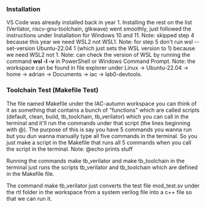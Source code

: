 ### Installation
VS Code was already installed back in year 1. Installing the rest on the list (Verilator, riscv-gnu-toolchain, gtkwave) went smoothly, just followed the instructions under Installation for Windows 10 and 11. 
Note: skipped step 4 because this year we need WSL2 not WSL1. 
Note: for step 5 don't run wsl --set-version Ubuntu-22.04 1 (which just sets the WSL version to 1) because we need WSL2 not 1. 
Note: can check the version of WSL by running the command **wsl -l -v** in PowerShell or Windows Command Prompt.
Note: the workspace can be found in file explorer under Linux -> Ubuntu-22.04 -> home -> adrian -> Documents -> iac -> lab0-devtools.
### Toolchain Test (Makefile Test)
The file named Makefile under the IAC-autumn workspace you can think of it as something that contains a bunch of "functions" which are called scripts (default, clean, build, tb_toolchain, tb_verilator) which you can call in the terminal and it'll run the commands under that script (the lines beginning with @). The purpose of this is say you have 5 commands you wanna run but you dun wanna manually type all five commands in the terminal. So you just make a script in the Makefile that runs all 5 commands when you call the script in the terminal.
Note: @echo prints stuff

Running the commands make tb_verilator and make tb_toolchain in the terminal just runs the scripts tb_verilator and tb_toolchain which are defined in the Makefile file.

The command make tb_verilator just converts the test file mod_test.sv under the rtl folder in the workspace from a system verilog file into a c++ file so that we can run it.
